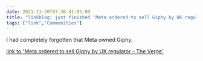 ```yaml
---
date: 2021-11-30T07:38:41-05:00
title: "linkblog: just finished 'Meta ordered to sell Giphy by UK regulator - The Verge'"
tags: ["link","Communities"]
---
```

I had completely forgotten that Meta owned Giphy.
 
[link to 'Meta ordered to sell Giphy by UK regulator - The Verge'](https://www.theverge.com/2021/11/30/22740272/facebook-giphy-acquisition-competition-and-markets-authority-uk-regulator)
